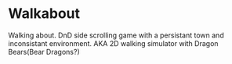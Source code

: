 # Walkabout
Walking about.
DnD side scrolling game with a persistant town and inconsistant environment.
AKA 2D walking simulator with Dragon Bears(Bear Dragons?)
